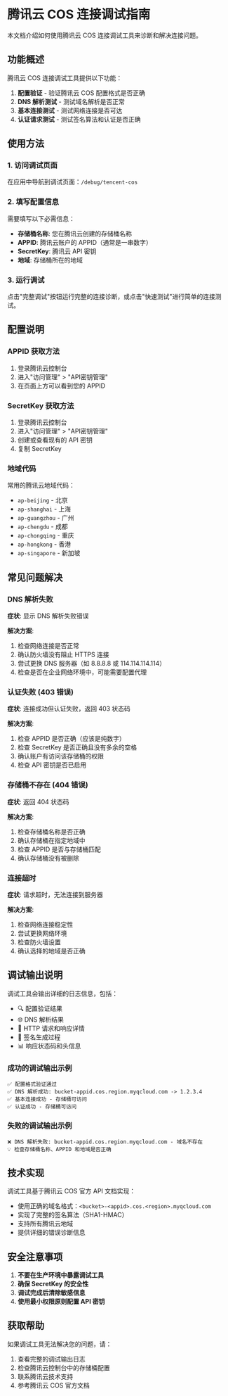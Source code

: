 # 腾讯云 COS 连接调试指南

本文档介绍如何使用腾讯云 COS 连接调试工具来诊断和解决连接问题。

## 功能概述

腾讯云 COS 连接调试工具提供以下功能：

1. **配置验证** - 验证腾讯云 COS 配置格式是否正确
2. **DNS 解析测试** - 测试域名解析是否正常
3. **基本连接测试** - 测试网络连接是否可达
4. **认证请求测试** - 测试签名算法和认证是否正确

## 使用方法

### 1. 访问调试页面

在应用中导航到调试页面：`/debug/tencent-cos`

### 2. 填写配置信息

需要填写以下必需信息：

- **存储桶名称**: 您在腾讯云创建的存储桶名称
- **APPID**: 腾讯云账户的 APPID（通常是一串数字）
- **SecretKey**: 腾讯云 API 密钥
- **地域**: 存储桶所在的地域

### 3. 运行调试

点击"完整调试"按钮运行完整的连接诊断，或点击"快速测试"进行简单的连接测试。

## 配置说明

### APPID 获取方法

1. 登录腾讯云控制台
2. 进入"访问管理" > "API密钥管理"
3. 在页面上方可以看到您的 APPID

### SecretKey 获取方法

1. 登录腾讯云控制台
2. 进入"访问管理" > "API密钥管理"
3. 创建或查看现有的 API 密钥
4. 复制 SecretKey

### 地域代码

常用的腾讯云地域代码：

- `ap-beijing` - 北京
- `ap-shanghai` - 上海
- `ap-guangzhou` - 广州
- `ap-chengdu` - 成都
- `ap-chongqing` - 重庆
- `ap-hongkong` - 香港
- `ap-singapore` - 新加坡

## 常见问题解决

### DNS 解析失败

**症状**: 显示 DNS 解析失败错误

**解决方案**:
1. 检查网络连接是否正常
2. 确认防火墙没有阻止 HTTPS 连接
3. 尝试更换 DNS 服务器（如 8.8.8.8 或 114.114.114.114）
4. 检查是否在企业网络环境中，可能需要配置代理

### 认证失败 (403 错误)

**症状**: 连接成功但认证失败，返回 403 状态码

**解决方案**:
1. 检查 APPID 是否正确（应该是纯数字）
2. 检查 SecretKey 是否正确且没有多余的空格
3. 确认账户有访问该存储桶的权限
4. 检查 API 密钥是否已启用

### 存储桶不存在 (404 错误)

**症状**: 返回 404 状态码

**解决方案**:
1. 检查存储桶名称是否正确
2. 确认存储桶在指定地域中
3. 检查 APPID 是否与存储桶匹配
4. 确认存储桶没有被删除

### 连接超时

**症状**: 请求超时，无法连接到服务器

**解决方案**:
1. 检查网络连接稳定性
2. 尝试更换网络环境
3. 检查防火墙设置
4. 确认选择的地域是否正确

## 调试输出说明

调试工具会输出详细的日志信息，包括：

- 🔍 配置验证结果
- 🌐 DNS 解析结果
- 📡 HTTP 请求和响应详情
- 🔐 签名生成过程
- 📊 响应状态码和头信息

### 成功的调试输出示例

```
✅ 配置格式验证通过
✅ DNS 解析成功: bucket-appid.cos.region.myqcloud.com -> 1.2.3.4
✅ 基本连接成功 - 存储桶可访问
✅ 认证成功 - 存储桶可访问
```

### 失败的调试输出示例

```
❌ DNS 解析失败: bucket-appid.cos.region.myqcloud.com - 域名不存在
💡 检查存储桶名称、APPID 和地域是否正确
```

## 技术实现

调试工具基于腾讯云 COS 官方 API 文档实现：

- 使用正确的域名格式：`<bucket>-<appid>.cos.<region>.myqcloud.com`
- 实现了完整的签名算法（SHA1-HMAC）
- 支持所有腾讯云地域
- 提供详细的错误诊断信息

## 安全注意事项

1. **不要在生产环境中暴露调试工具**
2. **确保 SecretKey 的安全性**
3. **调试完成后清除敏感信息**
4. **使用最小权限原则配置 API 密钥**

## 获取帮助

如果调试工具无法解决您的问题，请：

1. 查看完整的调试输出日志
2. 检查腾讯云控制台中的存储桶配置
3. 联系腾讯云技术支持
4. 参考腾讯云 COS 官方文档